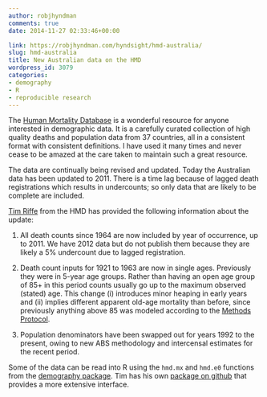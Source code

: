 ```yaml
---
author: robjhyndman
comments: true
date: 2014-11-27 02:33:46+00:00

link: https://robjhyndman.com/hyndsight/hmd-australia/
slug: hmd-australia
title: New Australian data on the HMD
wordpress_id: 3079
categories:
- demography
- R
- reproducible research
---
```


The [Human Mortality Database](http://www.mortality.org) is a wonderful resource for anyone interested in demographic data. It is a carefully curated collection of high quality deaths and population data from 37 countries, all in a consistent format with consistent definitions. I have used it many times and never cease to be amazed at the care taken to maintain such a great resource.

The data are continually being revised and updated. Today the Australian data has been updated to 2011. There is a time lag because of lagged death registrations which results in undercounts; so only data that are likely to be complete are included.

[Tim Riffe](https://sites.google.com/site/timriffepersonal/) from the HMD has provided the following information about the update:





  1. All death counts since 1964 are now included by year of occurrence, up to 2011. We have 2012 data but do not publish them because they are likely a 5% undercount due to lagged registration.


  2. Death count inputs for 1921 to 1963 are now in single ages. Previously they were in 5-year age groups. Rather than having an open age group of 85+ in this period counts usually go up to the maximum observed (stated) age. This change (i) introduces minor heaping in early years and (ii) implies different apparent old-age mortality than before, since previously anything above 85 was modeled according to the [Methods Protocol](http://www.mortality.org/Public/Docs/MethodsProtocol.pdf).


  3. Population denominators have been swapped out for years 1992 to the present, owing to new ABS methodology and intercensal estimates for the recent period.



Some of the data can be read into R using the `hmd.mx` and `hmd.e0` functions from the [demography package](http://cran.r-project.org/package=demography). Tim has his own [package on github](https://cran.r-project.org/package=HMDHFDplus) that provides a more extensive interface.
